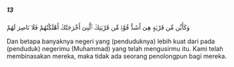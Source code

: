 ##### 13

<span class="ayah">وَكَأَيِّن مِّن قَرْيَةٍ هِىَ أَشَدُّ قُوَّةًۭ مِّن قَرْيَتِكَ ٱلَّتِىٓ أَخْرَجَتْكَ أَهْلَكْنَٰهُمْ فَلَا نَاصِرَ لَهُمْ</span>

<span class="ayah_translation">Dan betapa banyaknya negeri yang (penduduknya) lebih kuat dari pada (penduduk) negerimu (Muhammad) yang telah mengusirmu itu. Kami telah membinasakan mereka, maka tidak ada seorang penolongpun bagi mereka.</span>
